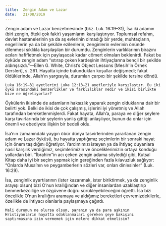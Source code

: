 ```yaml
---
title:  Zengin Adam ve Lazar
date:   21/08/2019
---
```


Zengin adam ve Lazar benzetmesinde (bkz. Luk. 16:19–31), İsa iki adamın (biri zengin, öteki çok fakir) yaşamlarını karşılaştırıyor. Toplumsal refahın, devlet hastanelerinin ya da aş evlerinin olmadığı bir yerde, muhtaçların, engellilerin ya da bir şekilde ezilenlerin, zenginlerin evlerinin önünde dilenmesi sıklıkla karşılaşılan bir durumdu. Zenginlerin varlıklarının birazını acıları hafifletmek için paylaşacak kadar cömert olmaları beklenirdi. Fakat bu öyküde zengin adam “ıstırap çeken kardeşinin ihtiyaçlarına bencil bir şekilde aldırışsızdı.”—Ellen G. White, Christ’s Object Lessons [Mesih'in Örnek Dersleri], s. 261. Hayatta içinde bulundukları koşullar değişmedi; fakat öldüklerinde, Allah’ın yargısıyla, durumları çarpıcı bir şekilde tersine döndü.

`Luka 16:19–31 ayetlerini Luka 12:13–21 ayetleriyle karşılaştır. Bu iki öykü arasındaki benzerlikler ve farklılıklar nedir ve ikisi birlikte bize ne öğretiyorlar?`

Öykülerin ikisinde de adamların haksızlık yaparak zengin olduklarına dair bir belirti yok. Belki de ikisi de çok çalışmış, işlerini iyi yönetmiş ve Allah tarafından bereketlenmişlerdi. Fakat hayata, Allah’a, paraya ve diğer şeylere karşı tavırlarında bir şeylerin yanlış gittiği anlaşılıyor, bunun da onlar için önemli ve ebediyete ilişkin bir bedeli oldu.

İsa’nın zamanındaki yaygın öbür dünya tasvirlerinden yararlanan zengin adam ve Lazar öyküsü, bu hayatta yaptığımız seçimlerin bir sonraki hayat için önem taşıdığını öğretiyor. Yardımımızı isteyen ya da ihtiyaç duyanlara nasıl karşılık verdiğimiz, seçimlerimizin ve önceliklerimizin ortaya konduğu yollardan biri. “İbrahim”in acı çeken zengin adama söylediği gibi, Kutsal Kitap daha iyi bir seçim yapmak için gereğinden fazla kılavuzluk sağlıyor: “Onlarda Musa’nın ve peygamberlerin sözleri var, onları dinlesinler” (Luk. 16:29).

İsa, zenginlik ayartılarının (ister kazanmak, ister biriktirmek, ya da zenginlik arayışı olsun) bizi O’nun krallığından ve diğer insanlardan uzaklaştırıp benmerkezciliğe ve özgüvene doğru sürükleyebileceğini öğretti. İsa bizi öncelikle O’nun krallığını aramaya ve aldığımız bereketleri çevremizdekilerle, özellikle de ihtiyacı olanlarla paylaşmaya çağırdı.

`Mali durumun ne olursa olsun, paranın ya da para aşkının Hristiyanların hayatta odaklanmaları gereken şeye bakışını saptırmasına izin vermemek için nelere dikkat etmelisin?`